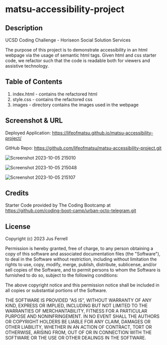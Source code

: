 # matsu-accessibility-project
## Description
UCSD Coding Challenge - Horiseon Social Solution Services

The purpose of this project is to demonstrate accessibility in an html webpage via the usage of semantic html tags.
Given html and css starter code, we refactor such that the code is readable both for viewers and assistive technology.

## Table of Contents
1. index.html - contains the refactored html
2. style.css - contains the refactored css
3. images - directory contains the images used in the webpage

## Screenshot & URL
Deployed Application: https://lifeofmatsu.github.io/matsu-accessibility-project/

GitHub Repo: https://github.com/lifeofmatsu/matsu-accessibility-project.git

![Screenshot 2023-10-05 215010](https://github.com/lifeofmatsu/matsu-accessibility-project/assets/22249488/59178412-b03f-4261-9dad-1ce9cae5ac02)

![Screenshot 2023-10-05 215048](https://github.com/lifeofmatsu/matsu-accessibility-project/assets/22249488/0e9ee1e0-e537-446d-86f1-3214d2afef42)

![Screenshot 2023-10-05 215107](https://github.com/lifeofmatsu/matsu-accessibility-project/assets/22249488/990c83a2-0f6d-41bf-a050-18d103285f85)

## Credits
Starter Code provided by The Coding Bootcamp at https://github.com/coding-boot-camp/urban-octo-telegram.git

## License
Copyright (c) 2023 Jus Ferrell

Permission is hereby granted, free of charge, to any person obtaining a copy
of this software and associated documentation files (the "Software"), to deal
in the Software without restriction, including without limitation the rights
to use, copy, modify, merge, publish, distribute, sublicense, and/or sell
copies of the Software, and to permit persons to whom the Software is
furnished to do so, subject to the following conditions:

The above copyright notice and this permission notice shall be included in all
copies or substantial portions of the Software.

THE SOFTWARE IS PROVIDED "AS IS", WITHOUT WARRANTY OF ANY KIND, EXPRESS OR
IMPLIED, INCLUDING BUT NOT LIMITED TO THE WARRANTIES OF MERCHANTABILITY,
FITNESS FOR A PARTICULAR PURPOSE AND NONINFRINGEMENT. IN NO EVENT SHALL THE
AUTHORS OR COPYRIGHT HOLDERS BE LIABLE FOR ANY CLAIM, DAMAGES OR OTHER
LIABILITY, WHETHER IN AN ACTION OF CONTRACT, TORT OR OTHERWISE, ARISING FROM,
OUT OF OR IN CONNECTION WITH THE SOFTWARE OR THE USE OR OTHER DEALINGS IN THE
SOFTWARE.
